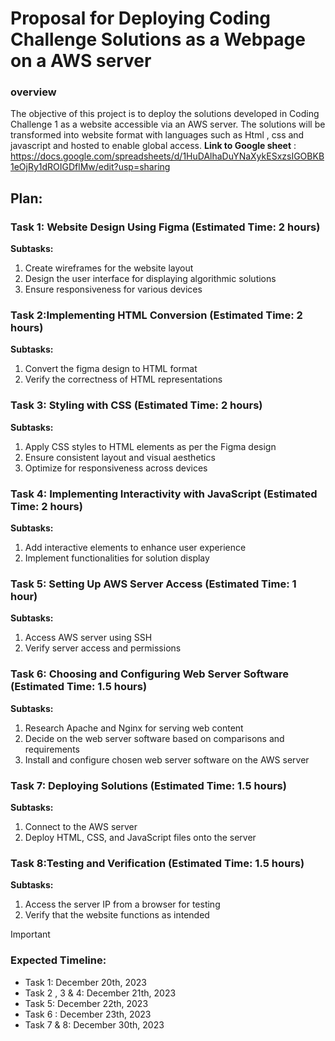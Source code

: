 # Proposal for Deploying Coding Challenge Solutions as a Webpage on a AWS server
### overview
The objective of this project is to deploy the solutions developed in Coding Challenge 1 as a website accessible via an AWS server. The solutions will be transformed into website format with languages such as Html , css and javascript and hosted to enable global access.
**Link to Google sheet** : https://docs.google.com/spreadsheets/d/1HuDAlhaDuYNaXykESxzsIGOBKB1eOjRy1dROIGDflMw/edit?usp=sharing

## Plan:


### Task 1: Website Design Using Figma (Estimated Time: 2 hours)
**Subtasks:**
  1. Create wireframes for the website layout
  2. Design the user interface for displaying algorithmic solutions
  3. Ensure responsiveness for various devices
     
### Task 2:Implementing HTML Conversion (Estimated Time: 2 hours)
**Subtasks:**
1. Convert the figma design to HTML format
2. Verify the correctness of HTML representations
   
### Task 3: Styling with CSS (Estimated Time: 2 hours)
**Subtasks:**
1. Apply CSS styles to HTML elements as per the Figma design
2. Ensure consistent layout and visual aesthetics
3. Optimize for responsiveness across devices

### Task 4: Implementing Interactivity with JavaScript (Estimated Time: 2 hours)
**Subtasks:**
1. Add interactive elements to enhance user experience
2. Implement functionalities for  solution display

### Task 5: Setting Up AWS Server Access (Estimated Time: 1 hour)
**Subtasks:**
1. Access AWS server using SSH
2. Verify server access and permissions

### Task 6: Choosing and Configuring Web Server Software (Estimated Time: 1.5 hours)
**Subtasks:**
1. Research Apache and Nginx for serving web content
2. Decide on the web server software based on comparisons and requirements
3. Install and configure chosen web server software on the AWS server

### Task 7: Deploying Solutions (Estimated Time: 1.5 hours)
**Subtasks:**
1. Connect to the AWS server
2. Deploy HTML, CSS, and JavaScript files onto the server
   
### Task 8:Testing and Verification (Estimated Time: 1.5 hours)
**Subtasks:**
1. Access the server IP from a browser for testing
2. Verify that the website functions as intended

> [!IMPORTANT]
> ### Expected Timeline:
> * Task 1: December 20th, 2023
> * Task 2 , 3 & 4: December 21th, 2023
> * Task 5: December 22th, 2023
> * Task 6 : December 23th, 2023
> * Task 7 & 8: December 30th, 2023
